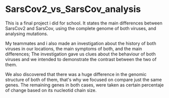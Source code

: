 # SarsCov2_vs_SarsCov_analysis

This is a final project i did for school. It states the main differences between SarsCov2 and SarsCov, using the complete genome of both viruses, and analysing mutations.

My teammates and i also made an investigation about the history of both viruses in our locations, the main symptoms of both, and the main differences; The investigation gave us clues about the behaviour of both viruses and we intended to demonstrate the contrast between the two of them.

We also discovered that there was a huge difference in the genomic structure of both of them, that's why we focused on compare just the same genes. The remaining genes in both cases, were taken as certain percentaje of change based on its nucleotid chain size.

